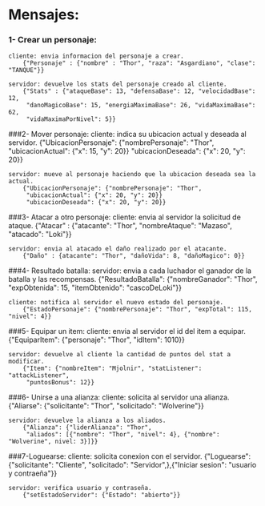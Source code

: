 # Mensajes:
### 1- Crear un personaje:
	cliente: envia informacion del personaje a crear.
		{"Personaje" : {"nombre" : "Thor", "raza": "Asgardiano", "clase": "TANQUE"}}
        
	servidor: devuelve los stats del personaje creado al cliente.
		{"Stats" : {"ataqueBase": 13, "defensaBase": 12, "velocidadBase": 12,
         "danoMagicoBase": 15, "energiaMaximaBase": 26, "vidaMaximaBase": 62,
         "vidaMaximaPorNivel": 5}}
		 
###2- Mover personaje:
	cliente: indica su ubicacion actual y deseada al servidor.
		{"UbicacionPersonaje": {"nombrePersonaje": "Thor",
         "ubicacionActual": {"x": 15, "y": 20}}
         "ubicacionDeseada": {"x": 20, "y": 20}}
		
	servidor: mueve al personaje haciendo que la ubicacion deseada sea la actual.
		{"UbicacionPersonaje": {"nombrePersonaje": "Thor",
         "ubicacionActual": {"x": 20, "y": 20}}
         "ubicacionDeseada": {"x": 20, "y": 20}}

###3- Atacar a otro personaje:
	cliente: envia al servidor la solicitud de ataque.
		{"Atacar" : {"atacante": "Thor", "nombreAtaque": "Mazaso", "atacado": "Loki"}}
		
	servidor: envia al atacado el daño realizado por el atacante.
		{"Daño" : {atacante": "Thor", "dañoVida": 8, "dañoMagico": 0}}
        
###4- Resultado batalla:
	servidor: envia a cada luchador el ganador de la batalla y las recompensas.
    	{"ResultadoBatalla": {"nombreGanador": "Thor", "expObtenida": 15,
         "itemObtenido": "cascoDeLoki"}}
        
  	cliente: notifica al servidor el nuevo estado del personaje.
    	{"EstadoPersonaje": {"nombrePersonaje": "Thor", "expTotal": 115, "nivel": 4}}
        
###5- Equipar un item:
	cliente: envia al servidor el id del item a equipar.
    	{"EquiparItem": {"personaje": "Thor", "idItem": 1010}}
        
	servidor: devuelve al cliente la cantidad de puntos del stat a modificar.
    	{"Item": {"nombreItem": "Mjolnir", "statListener": "attackListener",
         "puntosBonus": 12}}
         
###6- Unirse a una alianza:
	cliente: solicita al servidor una alianza.
    	{"Aliarse": {"solicitante": "Thor", "solicitado": "Wolverine"}}
        
	servidor: devuelve la alianza a los aliados.
    	{"Alianza": {"liderAlianza": "Thor",
         "aliados": [{"nombre": "Thor", "nivel": 4}, {"nombre": "Wolverine", nivel: 3}]}}
###7-Loguearse:
	cliente: solicita conexion con el servidor.
    	{"Loguearse": {"solicitante": "Cliente", "solicitado": "Servidor",},{"Iniciar sesion": "usuario y contraeña"}}

	servidor: verifica usuario y contraseña.
    	{"setEstadoServidor": {"Estado": "abierto"}}